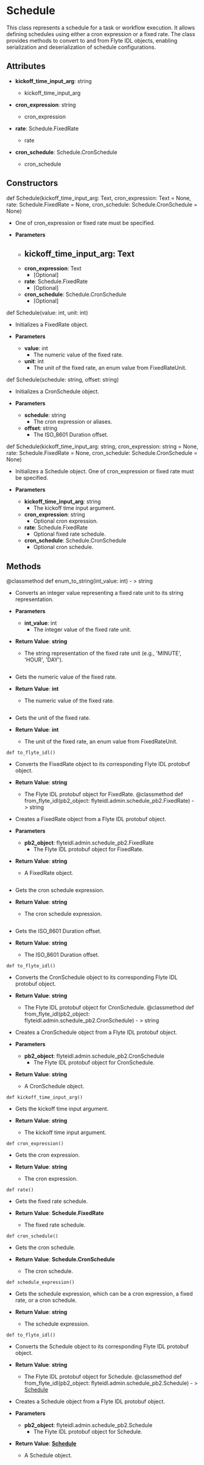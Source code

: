 # Schedule

This class represents a schedule for a task or workflow execution. It allows defining schedules using either a cron expression or a fixed rate. The class provides methods to convert to and from Flyte IDL objects, enabling serialization and deserialization of schedule configurations.

## Attributes

- **kickoff_time_input_arg**: string
  - kickoff_time_input_arg

- **cron_expression**: string
  - cron_expression

- **rate**: Schedule.FixedRate
  - rate

- **cron_schedule**: Schedule.CronSchedule
  - cron_schedule

## Constructors
def Schedule(kickoff_time_input_arg: Text, cron_expression: Text = None, rate: Schedule.FixedRate = None, cron_schedule: Schedule.CronSchedule = None)
-  One of cron_expression or fixed rate must be specified.
- **Parameters**

  - **kickoff_time_input_arg**: Text
    - 
  - **cron_expression**: Text
    - [Optional]
  - **rate**: Schedule.FixedRate
    - [Optional]
  - **cron_schedule**: Schedule.CronSchedule
    - [Optional]

def Schedule(value: int, unit: int)
-  Initializes a FixedRate object.
- **Parameters**

  - **value**: int
    - The numeric value of the fixed rate.
  - **unit**: int
    - The unit of the fixed rate, an enum value from FixedRateUnit.

def Schedule(schedule: string, offset: string)
-  Initializes a CronSchedule object.
- **Parameters**

  - **schedule**: string
    - The cron expression or aliases.
  - **offset**: string
    - The ISO_8601 Duration offset.

def Schedule(kickoff_time_input_arg: string, cron_expression: string = None, rate: Schedule.FixedRate = None, cron_schedule: Schedule.CronSchedule = None)
-  Initializes a Schedule object. One of cron_expression or fixed rate must be specified.
- **Parameters**

  - **kickoff_time_input_arg**: string
    - The kickoff time input argument.
  - **cron_expression**: string
    - Optional cron expression.
  - **rate**: Schedule.FixedRate
    - Optional fixed rate schedule.
  - **cron_schedule**: Schedule.CronSchedule
    - Optional cron schedule.



## Methods
@classmethod
def enum_to_string(int_value: int) - > string
-  Converts an integer value representing a fixed rate unit to its string representation.
- **Parameters**

  - **int_value**: int
    - The integer value of the fixed rate unit.

- **Return Value**:
**string**
  - The string representation of the fixed rate unit (e.g., &#x27;MINUTE&#x27;, &#x27;HOUR&#x27;, &#x27;DAY&#x27;).
```def value()
```
-  Gets the numeric value of the fixed rate.

- **Return Value**:
**int**
  - The numeric value of the fixed rate.
```def unit()
```
-  Gets the unit of the fixed rate.

- **Return Value**:
**int**
  - The unit of the fixed rate, an enum value from FixedRateUnit.
```@classmethod
def to_flyte_idl()
```
-  Converts the FixedRate object to its corresponding Flyte IDL protobuf object.

- **Return Value**:
**string**
  - The Flyte IDL protobuf object for FixedRate.
@classmethod
def from_flyte_idl(pb2_object: flyteidl.admin.schedule_pb2.FixedRate) - > string
-  Creates a FixedRate object from a Flyte IDL protobuf object.
- **Parameters**

  - **pb2_object**: flyteidl.admin.schedule_pb2.FixedRate
    - The Flyte IDL protobuf object for FixedRate.

- **Return Value**:
**string**
  - A FixedRate object.
```def schedule()
```
-  Gets the cron schedule expression.

- **Return Value**:
**string**
  - The cron schedule expression.
```def offset()
```
-  Gets the ISO_8601 Duration offset.

- **Return Value**:
**string**
  - The ISO_8601 Duration offset.
```@classmethod
def to_flyte_idl()
```
-  Converts the CronSchedule object to its corresponding Flyte IDL protobuf object.

- **Return Value**:
**string**
  - The Flyte IDL protobuf object for CronSchedule.
@classmethod
def from_flyte_idl(pb2_object: flyteidl.admin.schedule_pb2.CronSchedule) - > string
-  Creates a CronSchedule object from a Flyte IDL protobuf object.
- **Parameters**

  - **pb2_object**: flyteidl.admin.schedule_pb2.CronSchedule
    - The Flyte IDL protobuf object for CronSchedule.

- **Return Value**:
**string**
  - A CronSchedule object.
```@classmethod
def kickoff_time_input_arg()
```
-  Gets the kickoff time input argument.

- **Return Value**:
**string**
  - The kickoff time input argument.
```@classmethod
def cron_expression()
```
-  Gets the cron expression.

- **Return Value**:
**string**
  - The cron expression.
```@classmethod
def rate()
```
-  Gets the fixed rate schedule.

- **Return Value**:
**Schedule.FixedRate**
  - The fixed rate schedule.
```@classmethod
def cron_schedule()
```
-  Gets the cron schedule.

- **Return Value**:
**Schedule.CronSchedule**
  - The cron schedule.
```@classmethod
def schedule_expression()
```
-  Gets the schedule expression, which can be a cron expression, a fixed rate, or a cron schedule.

- **Return Value**:
**string**
  - The schedule expression.
```@classmethod
def to_flyte_idl()
```
-  Converts the Schedule object to its corresponding Flyte IDL protobuf object.

- **Return Value**:
**string**
  - The Flyte IDL protobuf object for Schedule.
@classmethod
def from_flyte_idl(pb2_object: flyteidl.admin.schedule_pb2.Schedule) - > [Schedule](flytekit_models_schedule_schedule)
-  Creates a Schedule object from a Flyte IDL protobuf object.
- **Parameters**

  - **pb2_object**: flyteidl.admin.schedule_pb2.Schedule
    - The Flyte IDL protobuf object for Schedule.

- **Return Value**:
**[Schedule](flytekit_models_schedule_schedule)**
  - A Schedule object.
